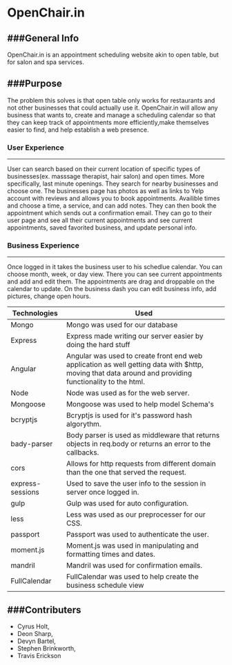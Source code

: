 # OpenChair.in
###General Info
-------------------------------------------
OpenChair.in is an appointment scheduling website akin to open table, but for salon and spa services.

###Purpose
-------------------------------------------
The problem this solves is that open table only works for restaurants and not other businesses that could actually use it. OpenChair.in will allow any business that wants to, create and manage a scheduling calendar so that they can keep track of appointments more efficiently,make themselves easier to find, and help establish a web presence.

### User Experience
-------------------------------------------
User can search based on their current location of specific types of businesses(ex. masssage therapist, hair salon) and open times. More specifically, last minute openings. They search for nearby businesses and choose one. The  businesses page has photos as well as links to Yelp account with reviews and allows you to book appointments. Availible times and choose a time,  a service, and can add notes. They can then book the appointment which sends out a confirmation email. They can go to their user page and see all their current appointments and see current appointments, saved favorited business, and update personal info. 

### Business Experience
------------------------------------------
Once logged in it takes the business user to his schedlue calendar. You can choose month, week, or day view. There you can see current appointments and add and edit them. The appointments are drag and droppable on the calendar to update. On the business dash you can edit business info, add pictures, change open hours.



|Technologies|Used|
|-------|-------|
|Mongo|Mongo was used for our database|
|Express|Express made writing our server easier by doing the hard stuff|
|Angular|Angular was used to create front end web application as well getting data with $http, moving that data around and providing functionality to the html.|
|Node|Node was used as for the web server.|
|Mongoose|Mongoose was used to help model Schema's|
|bcryptjs|Bcryptjs is used for it's password hash algorythm. |
|bady-parser|Body parser is used as middleware that returns objects in req.body or returns an error to the callbacks.|
|cors|Allows for http requests from different domain than the one that served the request.|
|express-sessions|Used to save the user info to the session in server once logged in.|
|gulp| Gulp was used for auto configuration.|
|less| Less was used as our preprocesser for our CSS.|
|passport|Passport was used to authenticate the user.|
|moment.js|Moment.js was used in manipulating and formatting times and dates.|
|mandril| Mandril was used for confirmation emails.|
|FullCalendar| FullCalendar was used to help create the business schedule view|



###Contributers
-------------------------------------------
* Cyrus Holt,
* Deon Sharp,
* Devyn Bartel,
* Stephen Brinkworth,
* Travis Erickson
